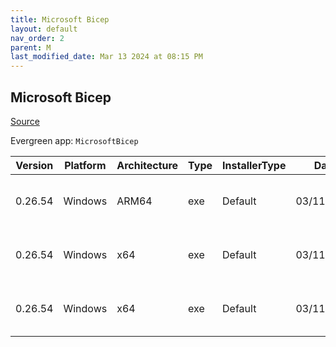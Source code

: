 ```yaml
---
title: Microsoft Bicep
layout: default
nav_order: 2
parent: M
last_modified_date: Mar 13 2024 at 08:15 PM
---
```


## Microsoft Bicep

[Source](https://docs.microsoft.com/en-us/azure/azure-resource-manager/bicep/overview)

Evergreen app: `MicrosoftBicep`

| Version | Platform | Architecture | Type | InstallerType | Date       | Size     | URI                                                                                                                                                                    |
| ------- | -------- | ------------ | ---- | ------------- | ---------- | -------- | ---------------------------------------------------------------------------------------------------------------------------------------------------------------------- |
| 0.26.54 | Windows  | ARM64        | exe  | Default       | 03/11/2024 | 77989568 | [https://github.com/Azure/bicep/releases/download/v0.26.54/bicep-win-arm64.exe](https://github.com/Azure/bicep/releases/download/v0.26.54/bicep-win-arm64.exe)         |
| 0.26.54 | Windows  | x64          | exe  | Default       | 03/11/2024 | 33111184 | [https://github.com/Azure/bicep/releases/download/v0.26.54/bicep-setup-win-x64.exe](https://github.com/Azure/bicep/releases/download/v0.26.54/bicep-setup-win-x64.exe) |
| 0.26.54 | Windows  | x64          | exe  | Default       | 03/11/2024 | 75347632 | [https://github.com/Azure/bicep/releases/download/v0.26.54/bicep-win-x64.exe](https://github.com/Azure/bicep/releases/download/v0.26.54/bicep-win-x64.exe)             |
